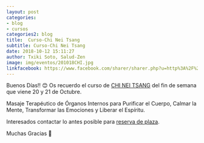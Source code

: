 ```yaml
---
layout: post
categories:
- blog
- cursos
categories2: blog
title:  Curso-Chi Nei Tsang
subtitle: Curso-Chi Nei Tsang
date: 2018-10-12 15:11:27
author: Txiki Soto, Salud-Zen
image: img/eventos/201018CHI.jpg
linkfacebook: https://www.facebook.com/sharer/sharer.php?u=http%3A%2F%2Fwww.salud-zen.com%2Fblog%2F2018%2F10%2F12%2Fcurso-chi-nei-tsang.html&amp;src=sdkpreparse
---
```

Buenos Días!! 😊
Os recuerdo el curso de [CHI NEI TSANG][Curso] del fin de semana que viene 20 y 21 de Octubre.

Masaje Terapéutico de Órganos Internos para Purificar el Cuerpo, Calmar la Mente, Transformar las Emociones y Liberar el Espíritu.

Interesados contactar lo antes posible para <a href="mailto:estilodevida@salud-zen.com?Subject=Curso de Chi Nei Tsang&body=%0A%0A Me gustaría reservar una plaza para el curso de Chi nei Tsang (20,21 Octubre'18). Mis datos Personales son:%0A%0A   -Nombre:%0A%0A   -Apellidos:%0A%0A   -Fecha de nacimiento:%0A%0A   -Teléfono:%0A%0A    -Correo Electrónico:%0A%0A">reserva de plaza</a>.

Muchas Gracias 🙏



[Curso]:{{site.url}}{{site.baseurl}}/evento/2018/10/20/curso-CHI.html
